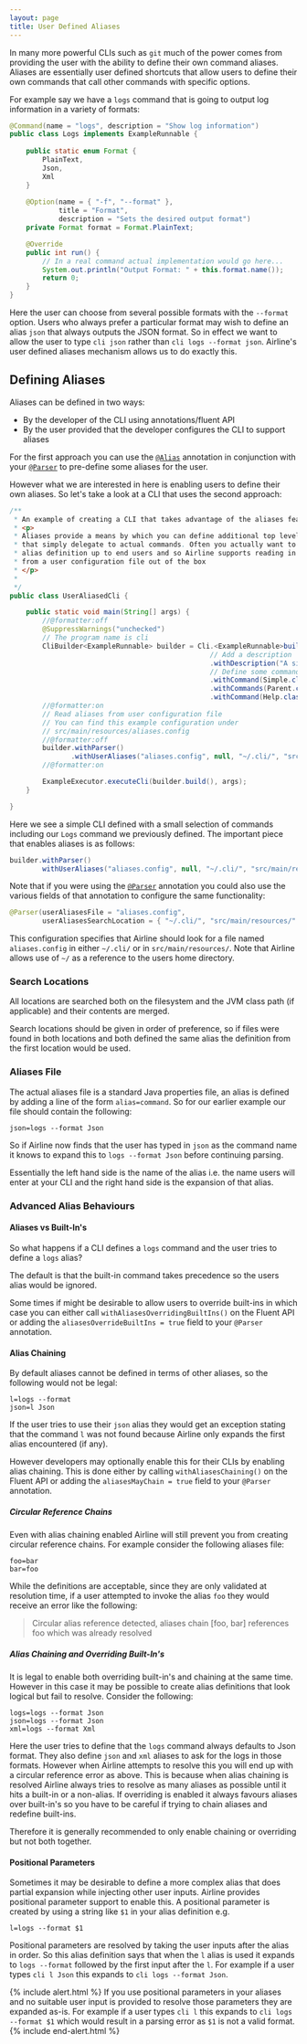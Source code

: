 ```yaml
---
layout: page
title: User Defined Aliases
---
```


In many more powerful CLIs such as `git` much of the power comes from providing the user with the ability to define their own command aliases.  Aliases are essentially user defined shortcuts that allow users to define their own commands that call other commands with specific options.

For example say we have a `logs` command that is going to output log information in a variety of formats:

```java
@Command(name = "logs", description = "Show log information")
public class Logs implements ExampleRunnable {
    
    public static enum Format {
        PlainText,
        Json,
        Xml
    }
    
    @Option(name = { "-f", "--format" }, 
            title = "Format", 
            description = "Sets the desired output format")
    private Format format = Format.PlainText;

    @Override
    public int run() {
        // In a real command actual implementation would go here...
        System.out.println("Output Format: " + this.format.name());
        return 0;
    }
}
```

Here the user can choose from several possible formats with the `--format` option.  Users who always prefer a particular format may wish to define an alias `json` that always outputs the JSON format.  So in effect we want to allow the user to type  `cli json` rather than `cli logs --format json`.  Airline's user defined aliases mechanism allows us to do exactly this.

## Defining Aliases

Aliases can be defined in two ways:

- By the developer of the CLI using annotations/fluent API
- By the user provided that the developer configures the CLI to support aliases

For the first approach you can use the [`@Alias`](../annotations/alias.html) annotation in conjunction with your [`@Parser`](../annotations/parser.html) to pre-define some aliases for the user.

However what we are interested in here is enabling users to define their own aliases.  So let's take a look at a CLI that uses the second approach:

```java
/**
 * An example of creating a CLI that takes advantage of the aliases feature.
 * <p>
 * Aliases provide a means by which you can define additional top level commands
 * that simply delegate to actual commands. Often you actually want to leave
 * alias definition up to end users and so Airline supports reading in aliases
 * from a user configuration file out of the box
 * </p>
 *
 */
public class UserAliasedCli {

    public static void main(String[] args) {
        //@formatter:off
        @SuppressWarnings("unchecked")
        // The program name is cli
        CliBuilder<ExampleRunnable> builder = Cli.<ExampleRunnable>builder("cli")
                                                 // Add a description
                                                 .withDescription("A simple CLI with several commands available")
                                                 // Define some commands
                                                 .withCommand(Simple.class)
                                                 .withCommands(Parent.class, Child.class, GoodGrandchild.class, Logs.class)
                                                 .withCommand(Help.class);
        //@formatter:on
        // Read aliases from user configuration file
        // You can find this example configuration under
        // src/main/resources/aliases.config
        //@formatter:off
        builder.withParser()
               .withUserAliases("aliases.config", null, "~/.cli/", "src/main/resources/");
        //@formatter:on

        ExampleExecutor.executeCli(builder.build(), args);
    }

}
```

Here we see a simple CLI defined with a small selection of commands including our `Logs` command we previously defined.  The important piece that enables aliases is as follows:

```java
builder.withParser()
        withUserAliases("aliases.config", null, "~/.cli/", "src/main/resources/");
```

Note that if you were using the [`@Parser`](../annotations/parser.html) annotation you could also use the various fields of that annotation to configure the same functionality:

```java
@Parser(userAliasesFile = "aliases.config", 
        userAliasesSearchLocation = { "~/.cli/", "src/main/resources/" })
```

This configuration specifies that Airline should look for a file named `aliases.config` in either `~/.cli/` or in `src/main/resources/`.  Note that Airline allows use of `~/` as a reference to the users home directory.

### Search Locations

All locations are searched both on the filesystem and the JVM class path (if applicable) and their contents are merged.  

Search locations should be given in order of preference, so if files were found in both locations and both defined the same alias the definition from the first location would be used.

### Aliases File

The actual aliases file is a standard Java properties file, an alias is defined by adding a line of the form `alias=command`.  So for our earlier example our file should contain the following:

```
json=logs --format Json
```

So if Airline now finds that the user has typed in `json` as the command name it knows to expand this to `logs --format Json` before continuing parsing.

Essentially the left hand side is the name of the alias i.e. the name users will enter at your CLI and the right hand side is the expansion of that alias.

### Advanced Alias Behaviours

#### Aliases vs Built-In's

So what happens if a CLI defines a `logs` command and the user tries to define a `logs` alias?

The default is that the built-in command takes precedence so the users alias would be ignored.

Some times if might be desirable to allow users to override built-ins in which case you can either call `withAliasesOverridingBuiltIns()` on the Fluent API or adding the `aliasesOverrideBuiltIns = true` field to your `@Parser` annotation.

#### Alias Chaining

By default aliases cannot be defined in terms of other aliases, so the following would not be legal:

```
l=logs --format
json=l Json
```
If the user tries to use their `json` alias they would get an exception stating that the command `l` was not found because Airline only expands the first alias encountered (if any).

However developers may optionally enable this for their CLIs by enabling alias chaining.  This is done either by calling `withAliasesChaining()` on the Fluent API or adding the `aliasesMayChain = true` field to your `@Parser` annotation.

##### Circular Reference Chains

Even with alias chaining enabled Airline will still prevent you from creating circular reference chains.  For example consider the following aliases file:

```
foo=bar
bar=foo
```
While the definitions are acceptable, since they are only validated at resolution time, if a user attempted to invoke the alias `foo` they would receive an error like the following:

> Circular alias reference detected, aliases chain [foo, bar] references foo which was already resolved

##### Alias Chaining and Overriding Built-In's

It is legal to enable both overriding built-in's and chaining at the same time.  However in this case it may be possible to create alias definitions that look logical but fail to resolve.  Consider the following:

```
logs=logs --format Json
json=logs --format Json
xml=logs --format Xml
```

Here the user tries to define that the `logs` command always defaults to Json format.  They also define `json` and `xml` aliases to ask for the logs in those formats.  However when Airline attempts to resolve this you will end up with a circular reference error as above.  This is because when alias chaining is resolved Airline always tries to resolve as many aliases as possible until it hits a built-in or a non-alias.  If overriding is enabled it always favours aliases over built-in's so you have to be careful if trying to chain aliases and redefine built-ins.

Therefore it is generally recommended to only enable chaining or overriding but not both together.

#### Positional Parameters

Sometimes it may be desirable to define a more complex alias that does partial expansion while injecting other user inputs.  Airline provides positional parameter support to enable this.  A positional parameter is created by using a string like `$1` in your alias definition e.g.

```
l=logs --format $1
```
Positional parameters are resolved by taking the user inputs after the alias in order.  So this alias definition says that when the `l` alias is used it expands to `logs --format` followed by the first input after the `l`.  For example if a user types `cli l Json` this expands to `cli logs --format Json`.

{% include alert.html %}
If you use positional parameters in your aliases and no suitable user input is provided to resolve those parameters they are expanded as-is.  For example if a user types `cli l` this expands to `cli logs --format $1` which would result in a parsing error as `$1` is not a valid format.
{% include end-alert.html %}